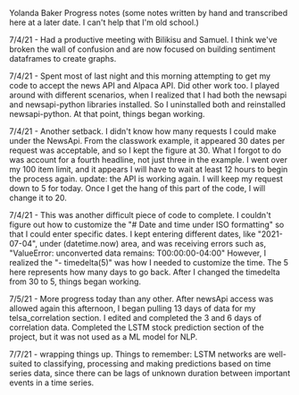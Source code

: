 Yolanda Baker Progress notes
(some notes written by hand and transcribed here at a later date. I can't help that I'm old school.)



7/4/21 - Had a productive meeting with Bilikisu and Samuel. I think we've broken the wall of confusion and are now focused on building sentiment dataframes to create graphs.

7/4/21 - Spent most of last night and this morning attempting to get my code to accept the news API and Alpaca API. Did other work too. I played around with different scenarios, when I realized that I had both the newsapi and newsapi-python libraries installed. So I uninstalled both and reinstalled newsapi-python. At that point, things began working.

7/4/21 - Another setback. I didn't know how many requests I could make under the NewsApi. From the classwork example, it appeared 30 dates per request was acceptable, and so I kept the figure at 30. What I forgot to do was account for a fourth headline, not just three in the example. I went over my 100 item limit, and it appears I will have to wait at least 12 hours to begin the process again.
update: the API is working again. I will keep my request down to 5 for today. Once I get the hang of this part of the code, I will change it to 20.

7/4/21 - This was another difficult piece of code to complete. I couldn't figure out how to customize the "# Date and time under ISO formatting" so that I could enter specific dates.
I kept entering different dates, like "2021-07-04", under (datetime.now) area, and was receiving errors such as, "ValueError: unconverted data remains: T00:00:00-04:00"
However, I realized the "- timedelta(5)" was how I needed to customize the time. The 5 here represents how many days to go back. After I changed the timedelta from 30 to 5, things began working. 

7/5/21 - More progress today than any other. After newsApi access was allowed again this afternoon, I began pulling 13 days of data for my telsa_correlation section. I edited and completed the 3 and 6 days of correlation data. 
Completed the LSTM stock prediction section of the project, but it was not used as a ML model for NLP.

7/7/21 - wrapping things up. Things to remember:
LSTM networks are well-suited to classifying, processing and making predictions based on time series data, since there can be lags of unknown duration between important events in a time series.


